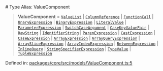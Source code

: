 <div v-pre>
# Type Alias: ValueComponent

> **ValueComponent** = [`ValueList`](../classes/ValueList.md) \| [`ColumnReference`](../classes/ColumnReference.md) \| [`FunctionCall`](../classes/FunctionCall.md) \| [`UnaryExpression`](../classes/UnaryExpression.md) \| [`BinaryExpression`](../classes/BinaryExpression.md) \| [`LiteralValue`](../classes/LiteralValue.md) \| [`ParameterExpression`](../classes/ParameterExpression.md) \| [`SwitchCaseArgument`](../classes/SwitchCaseArgument.md) \| [`CaseKeyValuePair`](../classes/CaseKeyValuePair.md) \| [`RawString`](../classes/RawString.md) \| [`IdentifierString`](../classes/IdentifierString.md) \| [`ParenExpression`](../classes/ParenExpression.md) \| [`CastExpression`](../classes/CastExpression.md) \| [`CaseExpression`](../classes/CaseExpression.md) \| [`ArrayExpression`](../classes/ArrayExpression.md) \| [`ArrayQueryExpression`](../classes/ArrayQueryExpression.md) \| [`ArraySliceExpression`](../classes/ArraySliceExpression.md) \| [`ArrayIndexExpression`](../classes/ArrayIndexExpression.md) \| [`BetweenExpression`](../classes/BetweenExpression.md) \| [`InlineQuery`](../classes/InlineQuery.md) \| [`StringSpecifierExpression`](../classes/StringSpecifierExpression.md) \| [`TypeValue`](../classes/TypeValue.md) \| [`TupleExpression`](../classes/TupleExpression.md)

Defined in: [packages/core/src/models/ValueComponent.ts:5](https://github.com/mk3008/rawsql-ts/blob/3b53f17d700cf976ce5c49b674a04b41eeb14c40/packages/core/src/models/ValueComponent.ts#L5)
</div>
